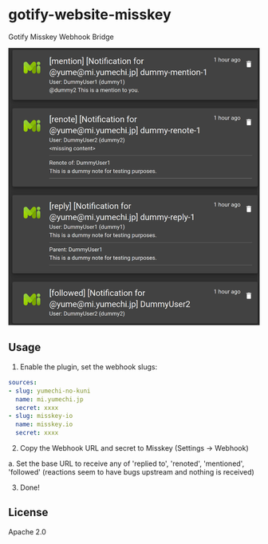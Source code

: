 # gotify-website-misskey

Gotify Misskey Webhook Bridge

![Screenshot](assets/screenshot.png)

## Usage

1. Enable the plugin, set the webhook slugs:

```yaml
sources:
- slug: yumechi-no-kuni
  name: mi.yumechi.jp
  secret: xxxx
- slug: misskey-io
  name: misskey.io
  secret: xxxx
```

2. Copy the Webhook URL and secret to Misskey (Settings -> Webhook)

  a. Set the base URL to receive any of 'replied to', 'renoted', 'mentioned', 'followed' (reactions seem to have bugs upstream and nothing is received)

3. Done!

## License

Apache 2.0
